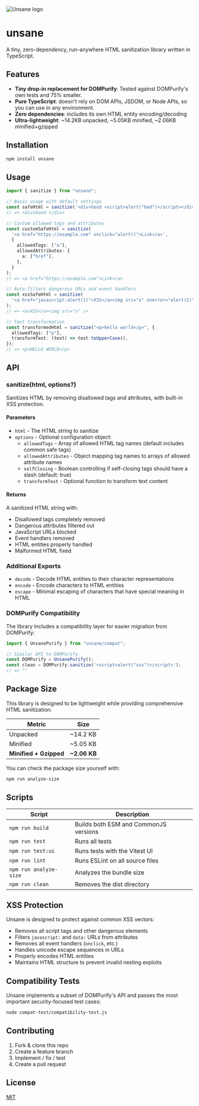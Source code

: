 ![Unsane logo](https://github.com/user-attachments/assets/ee83110e-82c1-4514-a8e9-da946096bab9)

# unsane

A tiny, zero-dependency, run-anywhere HTML sanitization library written in TypeScript.

## Features

- **Tiny drop-in replacement for DOMPurify**: Tested against DOMPurify's own tests and 75% smaller.
- **Pure TypeScript**: doesn't rely on DOM APIs, JSDOM, or Node APIs, so you can use in any environment.
- **Zero dependencies**: includes its own HTML entity encoding/decoding
- **Ultra-lightweight**: ~14.2KB unpacked, ~5.05KB minified, ~2.06KB minified+gzipped

## Installation

```bash
npm install unsane
```

## Usage

```ts
import { sanitize } from "unsane";

// Basic usage with default settings
const safeHtml = sanitize('<div>Good <script>alert("bad")</script></div>');
// => <div>Good </div>

// Custom allowed tags and attributes
const customSafeHtml = sanitize(
  '<a href="https://example.com" onclick="alert()">Link</a>',
  {
    allowedTags: ["a"],
    allowedAttributes: {
      a: ["href"],
    },
  }
);
// => <a href="https://example.com">Link</a>

// Auto-filters dangerous URLs and event handlers
const xssSafeHtml = sanitize(
  '<a href="javascript:alert(1)">XSS</a><img src="x" onerror="alert(2)">'
);
// => <a>XSS</a><img src="x" />

// Text transformation
const transformedHtml = sanitize("<p>hello world</p>", {
  allowedTags: ["p"],
  transformText: (text) => text.toUpperCase(),
});
// => <p>HELLO WORLD</p>
```

## API

### sanitize(html, options?)

Sanitizes HTML by removing disallowed tags and attributes, with built-in XSS protection.

#### Parameters

- `html` - The HTML string to sanitize
- `options` - Optional configuration object:
  - `allowedTags` - Array of allowed HTML tag names (default includes common safe tags)
  - `allowedAttributes` - Object mapping tag names to arrays of allowed attribute names
  - `selfClosing` - Boolean controlling if self-closing tags should have a slash (default: true)
  - `transformText` - Optional function to transform text content

#### Returns

A sanitized HTML string with:

- Disallowed tags completely removed
- Dangerous attributes filtered out
- JavaScript URLs blocked
- Event handlers removed
- HTML entities properly handled
- Malformed HTML fixed

### Additional Exports

- `decode` - Decode HTML entities to their character representations
- `encode` - Encode characters to HTML entities
- `escape` - Minimal escaping of characters that have special meaning in HTML

### DOMPurify Compatibility

The library includes a compatibility layer for easier migration from DOMPurify:

```ts
import { UnsanePurify } from "unsane/compat";

// Similar API to DOMPurify
const DOMPurify = UnsanePurify();
const clean = DOMPurify.sanitize('<script>alert("xss")</script>');
// => ""
```

## Package Size

This library is designed to be lightweight while providing comprehensive HTML sanitization:

| Metric                 | Size         |
| ---------------------- | ------------ |
| Unpacked               | ~14.2 KB     |
| Minified               | ~5.05 KB     |
| **Minified + Gzipped** | **~2.06 KB** |

You can check the package size yourself with:

```bash
npm run analyze-size
```

## Scripts

| Script                 | Description                           |
| ---------------------- | ------------------------------------- |
| `npm run build`        | Builds both ESM and CommonJS versions |
| `npm run test`         | Runs all tests                        |
| `npm run test:ui`      | Runs tests with the Vitest UI         |
| `npm run lint`         | Runs ESLint on all source files       |
| `npm run analyze-size` | Analyzes the bundle size              |
| `npm run clean`        | Removes the dist directory            |

## XSS Protection

Unsane is designed to protect against common XSS vectors:

- Removes all script tags and other dangerous elements
- Filters `javascript:` and `data:` URLs from attributes
- Removes all event handlers (`onclick`, etc.)
- Handles unicode escape sequences in URLs
- Properly encodes HTML entities
- Maintains HTML structure to prevent invalid nesting exploits

## Compatibility Tests

Unsane implements a subset of DOMPurify's API and passes the most important security-focused test cases:

```bash
node compat-test/compatibility-test.js
```

## Contributing

1. Fork & clone this repo
2. Create a feature branch
3. Implement / fix / test
4. Create a pull request

## License

[MIT](./LICENSE)

